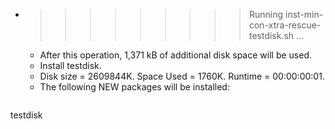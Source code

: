 * >>>>>>>>> Running inst-min-con-xtra-rescue-testdisk.sh ...
  * After this operation, 1,371 kB of additional disk space will be used.
  * Install testdisk.
  * Disk size = 2609844K. Space Used = 1760K. Runtime = 00:00:00:01.
  * The following NEW packages will be installed:
  ```bash
testdisk
  ```
